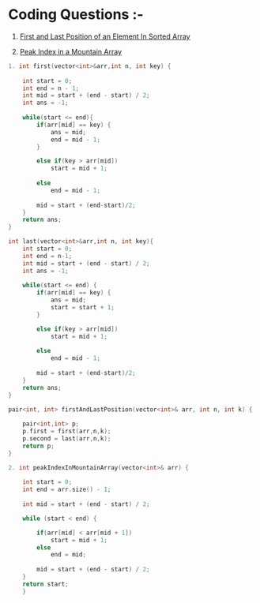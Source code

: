 # Coding Questions :-

1. [First and Last Position of an Element In Sorted Array](https://www.naukri.com/code360/problems/first-and-last-position-of-an-element-in-sorted-array_1082549?source=youtube&campaign=love_babbar_codestudio2&utm_source=youtube&utm_medium=affiliate&utm_campaign=love_babbar_codestudio2)

2. [Peak Index in a Mountain Array](https://leetcode.com/problems/peak-index-in-a-mountain-array/)

``` cpp
1. int first(vector<int>&arr,int n, int key) {
    
    int start = 0;
    int end = n - 1;
    int mid = start + (end - start) / 2;
    int ans = -1;
    
    while(start <= end){
        if(arr[mid] == key) {
            ans = mid;
            end = mid - 1;
        }

        else if(key > arr[mid])
            start = mid + 1;
        
        else
            end = mid - 1;
        
        mid = start + (end-start)/2;     
    }
    return ans;
}

int last(vector<int>&arr,int n, int key){
    int start = 0;
    int end = n-1;
    int mid = start + (end - start) / 2;
    int ans = -1;
    
    while(start <= end) {
        if(arr[mid] == key) {
            ans = mid;
            start = start + 1;
        }

        else if(key > arr[mid])
            start = mid + 1;
        
        else
            end = mid - 1;
        
        mid = start + (end-start)/2;     
    }
    return ans;
}

pair<int, int> firstAndLastPosition(vector<int>& arr, int n, int k) {
    
    pair<int,int> p;
    p.first = first(arr,n,k);
    p.second = last(arr,n,k);
    return p;
}
```

``` cpp
2. int peakIndexInMountainArray(vector<int>& arr) {
    
    int start = 0;
    int end = arr.size() - 1;
	
    int mid = start + (end - start) / 2;

	while (start < end) {

		if(arr[mid] < arr[mid + 1])
     		start = mid + 1;
    	else
      		end = mid;
    
		mid = start + (end - start) / 2;
	}
	return start;
    }
```